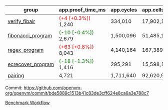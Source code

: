 | group | app.proof_time_ms | app.cycles | app.cells_used | leaf.proof_time_ms | leaf.cycles | leaf.cells_used |
| -- | -- | -- | -- | -- | -- | -- |
| [verify_fibair](https://github.com/openvm-org/openvm/blob/benchmark-results/benchmarks-pr/1479/verify_fibair-bde5889c1513b41c83de3cff624e8ca6a3e788c7.md) |<span style='color: red'>(+4 [+0.3%])</span> 1,240 |  334,010 |  17,902,192 |- | - | - |
| [fibonacci_program](https://github.com/openvm-org/openvm/blob/benchmark-results/benchmarks-pr/1479/fibonacci-bde5889c1513b41c83de3cff624e8ca6a3e788c7.md) |<span style='color: green'>(-10 [-0.4%])</span> 2,679 |  1,500,096 |  51,485,167 |- | - | - |
| [regex_program](https://github.com/openvm-org/openvm/blob/benchmark-results/benchmarks-pr/1479/regex-bde5889c1513b41c83de3cff624e8ca6a3e788c7.md) |<span style='color: red'>(+63 [+0.8%])</span> 8,043 |  4,140,164 |  167,389,450 |- | - | - |
| [ecrecover_program](https://github.com/openvm-org/openvm/blob/benchmark-results/benchmarks-pr/1479/ecrecover-bde5889c1513b41c83de3cff624e8ca6a3e788c7.md) |<span style='color: green'>(-18 [-1.3%])</span> 1,416 |  295,291 |  15,598,160 |- | - | - |
| [pairing](https://github.com/openvm-org/openvm/blob/benchmark-results/benchmarks-pr/1479/pairing-bde5889c1513b41c83de3cff624e8ca6a3e788c7.md) | 4,721 |  1,711,640 |  92,620,923 |- | - | - |


Commit: https://github.com/openvm-org/openvm/commit/bde5889c1513b41c83de3cff624e8ca6a3e788c7

[Benchmark Workflow](https://github.com/openvm-org/openvm/actions/runs/13935159724)
